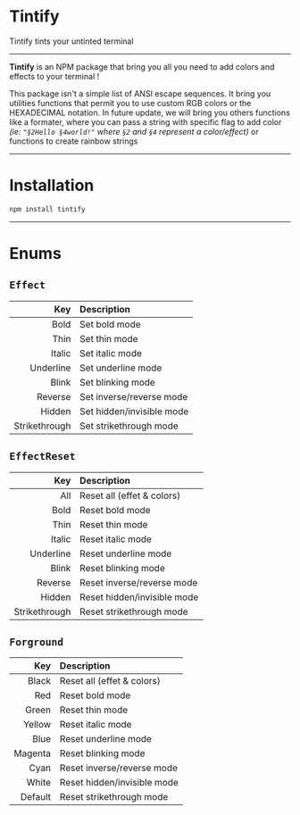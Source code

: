 # Tintify
Tintify tints your untinted terminal

---

**Tintify** is an NPM package that bring you all you need to add colors and effects to your terminal !

This package isn't a simple list of ANSI escape sequences.
It bring you utilities functions that permit you to use custom RGB colors or the HEXADECIMAL notation.
In future update, we will bring you others functions like a formater, where you can pass a string with specific flag to add color *(ie: `"§2Hello §4world!"` where `§2` and `§4` represent a color/effect)* or functions to create rainbow strings

---
# Installation
```cmd
npm install tintify
```

---

# Enums

## `Effect`
|           Key | Description               |
| ------------: | :------------------------ |
|          Bold | Set bold mode             |
|          Thin | Set thin mode             |
|        Italic | Set italic mode           |
|     Underline | Set underline mode        |
|         Blink | Set blinking mode         |
|       Reverse | Set inverse/reverse mode  |
|        Hidden | Set hidden/invisible mode |
| Strikethrough | Set strikethrough mode    |

## `EffectReset`
|           Key | Description                 |
| ------------: | :-------------------------- |
|           All | Reset all (effet & colors)  |
|          Bold | Reset bold mode             |
|          Thin | Reset thin mode             |
|        Italic | Reset italic mode           |
|     Underline | Reset underline mode        |
|         Blink | Reset blinking mode         |
|       Reverse | Reset inverse/reverse mode  |
|        Hidden | Reset hidden/invisible mode |
| Strikethrough | Reset strikethrough mode    |

## `Forground`
|     Key | Description                 |
| ------: | :-------------------------- |
|   Black | Reset all (effet & colors)  |
|     Red | Reset bold mode             |
|   Green | Reset thin mode             |
|  Yellow | Reset italic mode           |
|    Blue | Reset underline mode        |
| Magenta | Reset blinking mode         |
|    Cyan | Reset inverse/reverse mode  |
|   White | Reset hidden/invisible mode |
| Default | Reset strikethrough mode    |